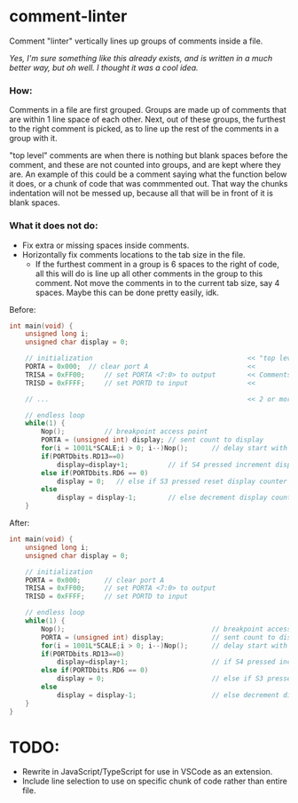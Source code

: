 # comment-linter

Comment "linter" vertically lines up groups of comments inside a file.

_Yes, I'm sure something like this already exists, and is written in a much better way, but oh well. I thought it was a cool idea._

### How:

Comments in a file are first grouped. Groups are made up of comments that are within 1 line space of each other. Next, out of these groups, the furthest to the right comment is picked, as to line up the rest of the comments in a group with it.

"top level" comments are when there is nothing but blank spaces before the comment, and these are not counted into groups, and are kept where they are. An example of this could be a comment saying what the function below it does, or a chunk of code that was commmented out. That way the chunks indentation will not be messed up, because all that will be in front of it is blank spaces.

### What it does not do:

- Fix extra or missing spaces inside comments.
- Horizontally fix comments locations to the tab size in the file.
    - If the furthest comment in a group is 6 spaces to the right of code, all this will do is line up all other comments in the group to this comment. Not move the comments in to the current tab size, say 4 spaces. Maybe this can be done pretty easily, idk.

Before:

```c++
int main(void) {
    unsigned long i;
    unsigned char display = 0;

    // initialization                                       << "top level" comment with all blank spaces does not get grouped
    PORTA = 0x000;  // clear port A                         <<
    TRISA = 0xFF00;     // set PORTA <7:0> to output        << Comments seperated by 0 or 1 line spaces are grouped
    TRISD = 0xFFFF;     // set PORTD to input               <<

    // ...                                                  << 2 or more line spaces split up the groups

    // endless loop
    while(1) {
        Nop();          // breakpoint access point
        PORTA = (unsigned int) display; // sent count to display
        for(i = 1001L*SCALE;i > 0; i--)Nop();      // delay start with 0
        if(PORTDbits.RD13==0)
            display=display+1;          // if S4 pressed increment display counter
        else if(PORTDbits.RD6 == 0)
            display = 0;   // else if S3 pressed reset display counter
        else
            display = display-1;        // else decrement display counter
    }
```

After:

```c++
int main(void) {
    unsigned long i;
    unsigned char display = 0;

    // initialization
    PORTA = 0x000;      // clear port A
    TRISA = 0xFF00;     // set PORTA <7:0> to output
    TRISD = 0xFFFF;     // set PORTD to input

    // endless loop
    while(1) {
        Nop();                                     // breakpoint access point
        PORTA = (unsigned int) display;            // sent count to display
        for(i = 1001L*SCALE;i > 0; i--)Nop();      // delay start with 0
        if(PORTDbits.RD13==0)
            display=display+1;                     // if S4 pressed increment display counter
        else if(PORTDbits.RD6 == 0)
            display = 0;                           // else if S3 pressed reset display counter
        else
            display = display-1;                   // else decrement display counter
    }
}
```

# TODO:

* Rewrite in JavaScript/TypeScript for use in VSCode as an extension.
* Include line selection to use on specific chunk of code rather than entire file.
